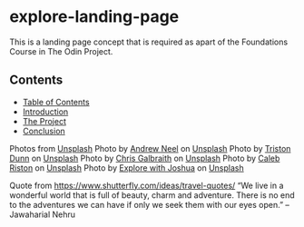 # explore-landing-page
This is a landing page concept that is required as apart of the Foundations Course in The Odin Project.

## Contents
- [Table of Contents](#table-of-contents)
- [Introduction](#introduction)
- [The Project](#the-project)
- [Conclusion](#conclusion) 

Photos from [Unsplash](https://unsplash.com/)
Photo by <a href="https://unsplash.com/@andrewtneel?utm_content=creditCopyText&utm_medium=referral&utm_source=unsplash">Andrew Neel</a> on <a href="https://unsplash.com/photos/white-explore-flag-z55CR_d0ayg?utm_content=creditCopyText&utm_medium=referral&utm_source=unsplash">Unsplash</a>
Photo by <a href="https://unsplash.com/@tristondunn?utm_content=creditCopyText&utm_medium=referral&utm_source=unsplash">Triston Dunn</a> on <a href="https://unsplash.com/photos/empire-state-building-new-york-city-during-daytime-rfj_wOYQkus?utm_content=creditCopyText&utm_medium=referral&utm_source=unsplash">Unsplash</a>
Photo by <a href="https://unsplash.com/@heycrisso?utm_content=creditCopyText&utm_medium=referral&utm_source=unsplash">Chris Galbraith</a> on <a href="https://unsplash.com/photos/body-of-water-scenery-7XAM0J3dNQM?utm_content=creditCopyText&utm_medium=referral&utm_source=unsplash">Unsplash</a>
Photo by <a href="https://unsplash.com/@calebriston?utm_content=creditCopyText&utm_medium=referral&utm_source=unsplash">Caleb Riston</a> on <a href="https://unsplash.com/photos/snow-covered-mountain-during-daytime-TXiBwX0kg-Q?utm_content=creditCopyText&utm_medium=referral&utm_source=unsplash">Unsplash</a>
Photo by <a href="https://unsplash.com/@explorewithjoshua?utm_content=creditCopyText&utm_medium=referral&utm_source=unsplash">Explore with Joshua</a> on <a href="https://unsplash.com/photos/brown-leafless-tree-on-brown-field-during-daytime-mErSbLOqSJk?utm_content=creditCopyText&utm_medium=referral&utm_source=unsplash">Unsplash</a>


Quote from https://www.shutterfly.com/ideas/travel-quotes/
“We live in a wonderful world that is full of beauty, charm and adventure. There is no end to the adventures we can have if only we seek them with our eyes open.” – Jawaharial Nehru